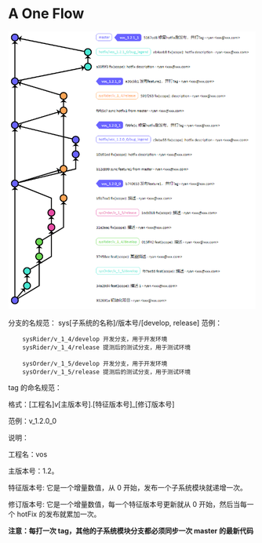 # A One Flow

![A One Flow](./aOneFlow.png 'A One Flow')

分支的名规范： sys[子系统的名称]/版本号/[develop, release] 范例：

        sysRider/v_1_4/develop 开发分支，用于开发环境
        sysRider/v_1_4/release 提测后的测试分支，用于测试环境

        sysOrder/v_1_5/develop 开发分支，用于开发环境
        sysOrder/v_1_5/release 提测后的测试分支，用于测试环境

tag 的命名规范：

格式：[工程名]_v_[主版本号].[特征版本号]\_[修订版本号]

范例：v_1.2.0_0

说明：

工程名：vos

主版本号：1.2。

特征版本号: 它是一个增量数值，从 0 开始，发布一个子系统模块就递增一次。

修订版本号: 它是一个增量数值，每一个特征版本号更新就从 0 开始，然后当每一个 hotFix 的发布就累加一次。

**注意：每打一次 tag，其他的子系统模块分支都必须同步一次 master 的最新代码**
